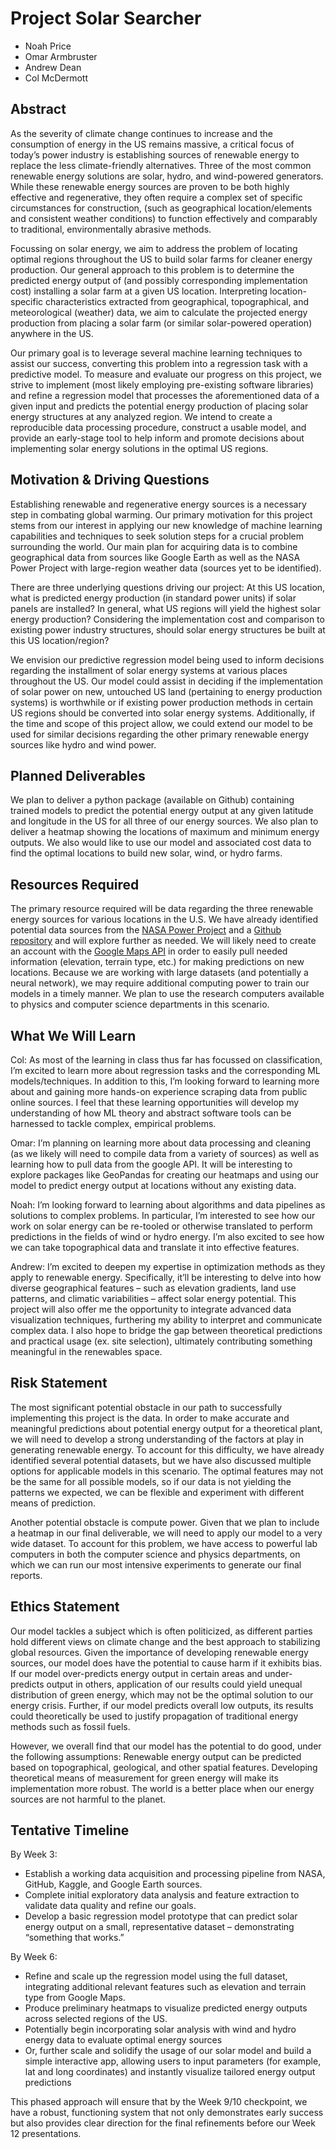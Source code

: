 # Project Solar Searcher
-   Noah Price
-   Omar Armbruster
-   Andrew Dean
-   Col McDermott

## Abstract
As the severity of climate change continues to increase and the consumption of energy in the US remains massive, a critical focus of today’s power industry is establishing sources of renewable energy to replace the less climate-friendly alternatives.  Three of the most common renewable energy solutions are solar, hydro, and wind-powered generators.  While these renewable energy sources are proven to be both highly effective and regenerative, they often require a complex set of specific circumstances for construction, (such as geographical location/elements and consistent weather conditions) to function effectively and comparably to traditional, environmentally abrasive methods.  

Focussing on solar energy, we aim to address the problem of locating optimal regions throughout the US to build solar farms for cleaner energy production.  Our general approach to this problem is to determine the predicted energy output of (and possibly corresponding implementation cost) installing a solar farm at a given US location.  Interpreting location-specific characteristics extracted from geographical, topographical, and meteorological (weather) data, we aim to calculate the projected energy production from placing a solar farm (or similar solar-powered operation) anywhere in the US.  

Our primary goal is to leverage several machine learning techniques to assist our success, converting this problem into a regression task with a predictive model.  To measure and evaluate our progress on this project, we strive to implement (most likely employing pre-existing software libraries) and refine a regression model that processes the aforementioned data of a given input and predicts the potential energy production of placing solar energy structures at any analyzed region.  We intend to create a reproducible data processing procedure, construct a usable model, and provide an early-stage tool to help inform and promote decisions about implementing solar energy solutions in the optimal US regions.

## Motivation & Driving Questions
Establishing renewable and regenerative energy sources is a necessary step in combating global warming.  Our primary motivation for this project stems from our interest in applying our new knowledge of machine learning capabilities and techniques to seek solution steps for a crucial problem surrounding the world.  Our main plan for acquiring data is to combine geographical data from sources like Google Earth as well as the NASA Power Project with large-region weather data (sources yet to be identified). 

There are three underlying questions driving our project:  At this US location, what is predicted energy production (in standard power units) if solar panels are installed?  In general, what US regions will yield the highest solar energy production?  Considering the implementation cost and comparison to existing power industry structures, should solar energy structures be built at this US location/region?

We envision our predictive regression model being used to inform decisions regarding the installment of solar energy systems at various places throughout the US.  Our model could assist in deciding if the implementation of solar power on new, untouched US land (pertaining to energy production systems) is worthwhile or if existing power production methods in certain US regions should be converted into solar energy systems.  Additionally, if the time and scope of this project allow, we could extend our model to be used for similar decisions regarding the other primary renewable energy sources like hydro and wind power.

## Planned Deliverables 
We plan to deliver a python package (available on Github) containing trained models to predict the potential energy output at any given latitude and longitude in the US for all three of our energy sources. We also plan to deliver a heatmap showing the locations of maximum and minimum energy outputs. We also would like to use our model and associated cost data to find the optimal locations to build new solar, wind, or hydro farms.  

## Resources Required 
The primary resource required will be data regarding the three renewable energy sources for various locations in the U.S. We have already identified potential data sources from the [NASA Power Project](https://registry.opendata.aws/nasa-power/#:~:text=The%20POWER%20project%20contains%20over,resolution%20of%20the%20source%20products) and a [Github repository](https://github.com/Charlie5DH/Solar-Power-Datasets-and-Resources) and will explore further as needed. We will likely need to create an account with the [Google Maps API](https://developers.google.com/maps/documentation/elevation/overview) in order to easily pull needed information (elevation, terrain type, etc.) for making predictions on new locations. Because we are working with large datasets (and potentially a neural network), we may require additional computing power to train our models in a timely manner. We plan to use the research computers available to physics and computer science departments in this scenario.

## What We Will Learn
Col: As most of the learning in class thus far has focussed on classification, I’m excited to learn more about regression tasks and the corresponding ML models/techniques.  In addition to this, I’m looking forward to learning more about and gaining more hands-on experience scraping data from public online sources.  I feel that these learning opportunities will develop my understanding of how ML theory and abstract software tools can be harnessed to tackle complex, empirical problems.

Omar: I’m planning on learning more about data processing and cleaning (as we likely will need to compile data from a variety of sources) as well as learning how to pull data from the google API. It will be interesting to explore packages like GeoPandas for creating our heatmaps and using our model to predict energy output at locations without any existing data.

Noah: I’m looking forward to learning about algorithms and data pipelines as solutions to complex problems. In particular, I’m interested to see how our work on solar energy can be re-tooled or otherwise translated to perform predictions in the fields of wind or hydro energy. I’m also excited to see how we can take topographical data and translate it into effective features.

Andrew: I’m excited to deepen my expertise in optimization methods as they apply to renewable energy. Specifically, it’ll be interesting to delve into how diverse geographical features – such as elevation gradients, land use patterns, and climatic variabilities – affect solar energy potential. This project will also offer me the opportunity to integrate advanced data visualization techniques, furthering my ability to interpret and communicate complex data. I also hope to bridge the gap between theoretical predictions and practical usage (ex. site selection), ultimately contributing something meaningful in the renewables space.

## Risk Statement
The most significant potential obstacle in our path to successfully implementing this project is the data. In order to make accurate and meaningful predictions about potential energy output for a theoretical plant, we will need to develop a strong understanding of the factors at play in generating renewable energy. To account for this difficulty, we have already identified several potential datasets, but we have also discussed multiple options for applicable models in this scenario. The optimal features may not be the same for all possible models, so if our data is not yielding the patterns we expected, we can be flexible and experiment with different means of prediction.

Another potential obstacle is compute power. Given that we plan to include a heatmap in our final deliverable, we will need to apply our model to a very wide dataset. To account for this problem, we have access to powerful lab computers in both the computer science and physics departments, on which we can run our most intensive experiments to generate our final reports.

## Ethics Statement
Our model tackles a subject which is often politicized, as different parties hold different views on climate change and the best approach to stabilizing global resources. Given the importance of developing renewable energy sources, our model does have the potential to cause harm if it exhibits bias. If our model over-predicts energy output in certain areas and under-predicts output in others, application of our results could yield unequal distribution of green energy, which may not be the optimal solution to our energy crisis. Further, if our model predicts overall low outputs, its results could theoretically be used to justify propagation of traditional energy methods such as fossil fuels. 

However, we overall find that our model has the potential to do good, under the following assumptions:
Renewable energy output can be predicted based on topographical, geological, and other spatial features.
Developing theoretical means of measurement for green energy will make its implementation more robust.
The world is a better place when our energy sources are not harmful to the planet.

## Tentative Timeline
By Week 3:
- Establish a working data acquisition and processing pipeline from NASA, GitHub, Kaggle, and Google Earth sources.
- Complete initial exploratory data analysis and feature extraction to validate data quality and refine our goals. 
- Develop a basic regression model prototype that can predict solar energy output on a small, representative dataset – demonstrating “something that works.”

By Week 6:
- Refine and scale up the regression model using the full dataset, integrating additional relevant features such as elevation and terrain type from Google Maps.
- Produce preliminary heatmaps to visualize predicted energy outputs across selected regions of the US.
- Potentially begin incorporating solar analysis with wind and hydro energy data to evaluate optimal energy sources
- Or, further scale and solidify the usage of our solar model and build a simple interactive app, allowing users to input parameters (for example, lat and long coordinates) and instantly visualize tailored energy output predictions


This phased approach will ensure that by the Week 9/10 checkpoint, we have a robust, functioning system that not only demonstrates early success but also provides clear direction for the final refinements before our Week 12 presentations.
